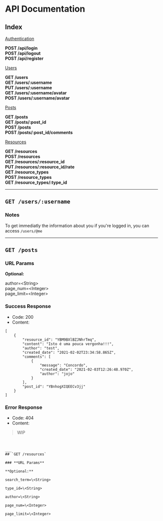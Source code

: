 # API Documentation


## Index

<ins>Authentication</ins>

**POST /api/login**<br/>
**POST /api/logout**<br/>
**POST /api/register**<br/>

<ins>Users</ins>

**GET /users**<br/>
**GET /users/:username**<br/>
**PUT /users/:username**<br/>
**GET /users/:username/avatar**<br/>
**POST /users/:username/avatar**<br/>

<ins>Posts</ins>

**GET /posts**<br/>
**GET /posts/:post_id**<br/>
**POST /posts**<br/>
**POST /posts/:post_id/comments**<br/>

<ins>Resources</ins>

**GET /resources**<br/>
**POST /resources**<br/>
**GET /resources/:resource_id**<br/>
**PUT /resources/:resource_id/rate**<br/>
**GET /resource_types**<br/>
**POST /resource_types**<br/>
**GET /resource_types/:type_id**<br/>

___
## `GET /users/:username`

### **Notes**
To get immediatly the information about you if you're logged in, you can access `/users/@me`
___
## `GET /posts`

### **URL Params**

**Optional:**

author=\<String> <br/>
page_num=\<Integer> <br/>
page_limit=\<Integer> <br/>

### **Success Response**

- Code: 200
- Content:
```
[
    {
        "resource_id": "YBM9BXlBZJNhrTmq",
        "content": "Isto é uma pouca vergonha!!!",
        "author": "test",
        "created_date": "2021-02-02T23:34:58.865Z",
        "comments": [
            {
                "message": "Concordo",
                "created_date": "2021-02-03T12:26:48.970Z",
                "author": "jojo"
            }
        ],
        "post_id": "YBnhogXIQEECv3jj"
    }
]
```

### **Error Response**
- Code: 404
- Content:
> WIP
```


___
## `GET /resources`

### **URL Params**

**Optional:**

search_term=\<String>

type_id=\<String>

author=\<String>

page_num=\<Integer>

page_limit=\<Integer>